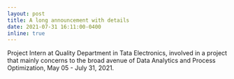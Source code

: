 ```yaml
---
layout: post
title: A long announcement with details
date: 2021-07-31 16:11:00-0400
inline: true
---
```


Project Intern at Quality Department in Tata Electronics, involved in a project that mainly concerns to the broad avenue of Data Analytics and Process Optimization, May 05 - July 31, 2021.
